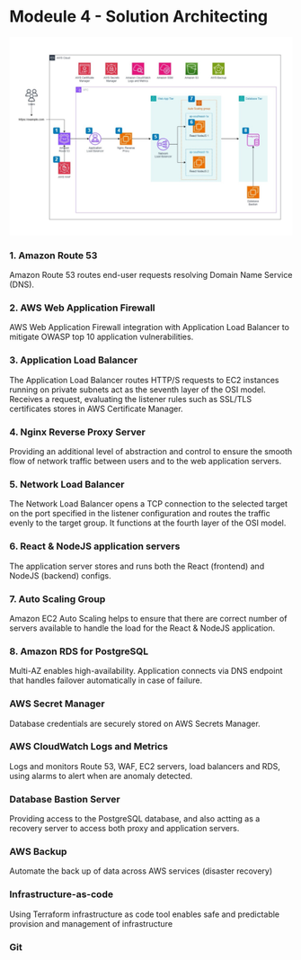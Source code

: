 # Modeule 4 - Solution Architecting

![Module4-SolutionArchitecting](https://github.com/cyz-do/Exercise-Architecture/blob/main/Module4-SolutionArchitecting.jpg)

### 1. Amazon Route 53
Amazon Route 53 routes end-user requests resolving Domain Name Service (DNS).

### 2. AWS Web Application Firewall
AWS Web Application Firewall integration with Application Load Balancer to mitigate OWASP top 10 application vulnerabilities.

### 3. Application Load Balancer
The Application Load Balancer routes HTTP/S requests to EC2 instances running on private subnets act as the seventh layer of the OSI model. Receives a request, evaluating the listener rules such as SSL/TLS certificates stores in AWS Certificate Manager.

### 4. Nginx Reverse Proxy Server
Providing an additional level of abstraction and control to ensure the smooth flow of network traffic between users and to the web application servers.

### 5. Network Load Balancer
The Network Load Balancer opens a TCP connection to the selected target on the port specified in the listener configuration and routes the traffic evenly to the target group. It functions at the fourth layer of the OSI model.

### 6. React & NodeJS application servers
The application server stores and runs both the React (frontend) and NodeJS (backend) configs. 

### 7. Auto Scaling Group
Amazon EC2 Auto Scaling helps to ensure that there are correct number of servers available to handle the load for the React & NodeJS application.

### 8. Amazon RDS for PostgreSQL
Multi-AZ enables high-availability. Application connects via DNS endpoint that handles failover automatically in case of failure.

### AWS Secret Manager
Database credentials are securely stored on AWS Secrets Manager.

### AWS CloudWatch Logs and Metrics
Logs and monitors Route 53, WAF, EC2 servers, load balancers and RDS, using alarms to alert when are anomaly detected.

### Database Bastion Server
Providing access to the PostgreSQL database, and also actting as a recovery server to access both proxy and application servers.

### AWS Backup
Automate the back up of data across AWS services (disaster recovery)

### Infrastructure-as-code
Using Terraform infrastructure as code tool enables safe and predictable provision and management of infrastructure

### Git 

